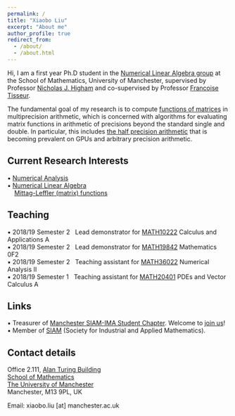 ```yaml
---
permalink: /
title: "Xiaobo Liu"
excerpt: "About me"
author_profile: true
redirect_from: 
  - /about/
  - /about.html
---
```

Hi, I am a first year Ph.D student in the [Numerical Linear Algebra group](https://nla-group.org/) at the School of Mathematics, University of Manchester, supervised by Professor [Nicholas J. Higham](http://www.maths.manchester.ac.uk/~higham/index.php) and co-supervised by Professor [Francoise Tisseur](http://www.maths.manchester.ac.uk/~ftisseur/).

The fundamental goal of my research is to compute [functions of matrices](https://en.wikipedia.org/wiki/Matrix_function) in multiprecision arithmetic, which is concerned with algorithms for evaluating matrix functions in arithmetic of precisions beyond the standard single and double. In particular, this includes [the half precision arithmetic](https://en.wikipedia.org/wiki/Half-precision_floating-point_format) that is becoming prevalent on GPUs and arbitrary precision arithmetic.

## Current Research Interests
▪ [Numerical Analysis](http://www.maths.manchester.ac.uk/our-research/research-groups/numerical-analysis-and-scientific-computing/numerical-analysis/our-research/)  
▪ [Numerical Linear Algebra](http://www.maths.manchester.ac.uk/our-research/research-groups/numerical-analysis-and-scientific-computing/numerical-analysis/our-research/numerical-linear-algebra/)  
&nbsp; &nbsp; [Mittag-Leffler (matrix) functions](https://en.wikipedia.org/wiki/Mittag-Leffler_function)

## Teaching
▪ 2018/19 Semester 2 &nbsp; Lead demonstrator for [MATH10222](http://www.maths.manchester.ac.uk/study/undergraduate/courses/mathematics-bsc/course-unit-spec/?unitcode=MATH10222) Calculus and Applications A  
▪ 2018/19 Semester 2 &nbsp; Lead demonstrator for [MATH19842](http://www.maths.manchester.ac.uk/study/undergraduate/information-for-current-students/service-teaching/foundation-studies/course-unit-spec/?unitcode=MATH19842) Mathematics 0F2  
▪ 2018/19 Semester 2 &nbsp; Teaching assistant for [MATH36022](http://www.maths.manchester.ac.uk/study/undergraduate/courses/mathematics-mmath/course-unit-spec/?unitcode=MATH36022) Numerical Analysis II  
▪ 2018/19 Semester 1 &nbsp; Teaching assistant for [MATH20401](http://www.maths.manchester.ac.uk/study/undergraduate/information-for-current-students/course-units-offered/course-unit-spec/?unitcode=MATH20401) PDEs and Vector Calculus A

## Links
▪ Treasurer of [Manchester SIAM-IMA Student Chapter](https://www.maths.manchester.ac.uk/~siam/). Welcome to [join us](http://www.maths.manchester.ac.uk/~siam/profile.php)!  
▪ Member of [SIAM](https://www.siam.org/) (Society for Industrial and Applied Mathematics).

## Contact details

Office 2.111, [Alan Turing Building](http://www.maths.manchester.ac.uk/our-research/facilities/infrastructure/)  
[School of Mathematics](http://www.maths.manchester.ac.uk/)  
[The University of Manchester](https://www.manchester.ac.uk/)  
Manchester, M13 9PL, UK  

Email: xiaobo.liu [at] manchester.ac.uk
